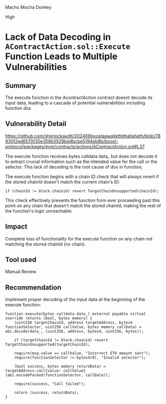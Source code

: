 Macho Mocha Donkey

High

# Lack of Data Decoding in `AContractAction.sol::Execute` Function Leads to Multiple Vulnerabilities

## Summary

The execute function in the AcontractAction contract doesnt  decode its input data, leading to a cascade of potential vulnerabilities including function dos

## Vulnerability Detail

https://github.com/sherlockaudit/202406boostaawalletfethallaheth/blob/78930f2ed6570f30e356b5529bd4bcbe5194eb8b/boost-protocol/packages/evm/contracts/actions/AContractAction.sol#L37

The execute function receives bytes calldata data_ but does not decode it to extract crucial information such as the intended value for the call or the selector. This lack of decoding is the root cause of dos in function;

The execute function begins with a chain ID check that will always revert if the stored chainId doesn't match the current chain's ID:
```solidity
if (chainId != block.chainid) revert TargetChainUnsupported(chainId);
```
This check effectively prevents the function from ever proceeding past this point on any chain that doesn't match the stored chainId, making the rest of the function's logic unreachable.

## Impact

Complete loss of functionality for the execute function on any chain not matching the stored chainId (no chain).

## Tool used

Manual Review

## Recommendation

Implement proper decoding of the input data at the beginning of the execute function:

```solidity
function execute(bytes calldata data_) external payable virtual override returns (bool, bytes memory) {
    (uint256 targetChainId, address targetAddress, bytes4 functionSelector, uint256 callValue, bytes memory callData) = abi.decode(data_, (uint256, address, bytes4, uint256, bytes));

    if (targetChainId != block.chainid) revert TargetChainUnsupported(targetChainId);

    require(msg.value == callValue, "Incorrect ETH amount sent");
    require(functionSelector != bytes4(0), "Invalid selector");

    (bool success, bytes memory returnData) = targetAddress.call{value: callValue}(abi.encodePacked(functionSelector, callData));

    require(success, "Call failed");

    return (success, returnData);
}

```
